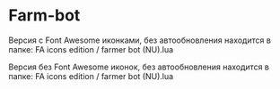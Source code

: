 # Farm-bot

Версия с Font Awesome иконками, без автообновления находится в папке: FA icons edition / farmer bot (NU).lua

Версия без Font Awesome иконок, без автообновления находится в папке: FA icons edition / farmer bot (NU).lua
